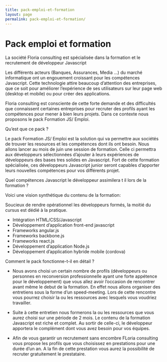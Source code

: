 ```yaml
---
title: pack-emploi-et-formation
layout: page
permalink: pack-emploi-et-formation/
---
```


# Pack emploi et formation

La société Floria consulting est spécialisée dans la formation et le recrutement de développeur Javascript

Les différents acteurs (Banques, Assurances, Media …) du marché informatique ont un engouement croissant pour les compétences Javascript.
Cette technologie attire beaucoup d’attention des entreprises, que ce soit pour améliorer l’expérience de ses utilisateurs sur leur page web (desktop et mobile) ou pour créer des
applications.

Floria consulting est consciente de cette forte demande et des difficultés que connaissent certaines entreprises pour recruter des profils ayant les compétences pour mener à bien leurs projets. Dans ce contexte nous proposons le pack Formation JS/ Emploi.

Qu’est que ce pack ?

Le pack Formation JS/ Emploi est la solution qui va permettre aux sociétés de trouver les resources et les compétences dont ils ont besoin.
Nous allons lancer au mois de juin une session de formation. Celle ci permettra aux développeurs sélectionnées d’ajouter à leurs expériences de développeurs des bases tres solides en Javascript. Fort de cette formation spécialisée, ces développeurs Javascript junior seront capables d’apporter leurs nouvelles compétences pour vos différents projet.

Quel compétences Javascript le développeur assimilera t il lors de la formation ?

Voici une vision synthétique du contenu de la formation:

Soucieux de rendre opérationnel les développeurs formés, la moitié du cursus est dédié à la pratique.

- Intégration HTML/CSS/Javascript
- Développement d’application front-end javascript
- Frameworks angular.js
- Frameworks backbone.js
- Frameworks react.js
- Développement d’application Node.js
- Développement d’application hybride mobile (cordova)

Comment le pack fonctionne-t-il en détail  ?

- Nous avons choisi un certain nombre de profils (développeurs ou personnes en reconversion professionnelle ayant une forte appétence pour le développement) que vous allez avoir l’occasion de rencontrer avant même le debut de la formation. En effet nous allons organiser des entretiens sous la forme d’un speed-meeting. Lors de cette rencontre vous pourrez choisir la ou les ressources avec lesquels vous voudriez travailler.

- Suite à cette entretien nous formerons la ou les ressources que vous aurez choisi sur une période de 2 mois. Le contenu de la formation Javascript est riche et complet. Au sortir de celle-ci, le développeur apportera le complément dont vous avez besoin pour vos équipes.

- Afin de vous garantir un recrutement sans encombre FLoria consulting vous propose les profils que vous choisissez en prestations pour une durée d’un an. A la fin de cette prestation vous aurez la possibilité de recruter gratuitement le prestataire.